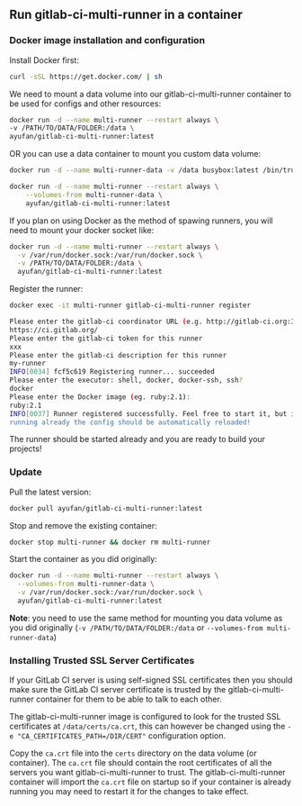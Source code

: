 ## Run gitlab-ci-multi-runner in a container

### Docker image installation and configuration

Install Docker first:

```bash
curl -sSL https://get.docker.com/ | sh
```

We need to mount a data volume into our gitlab-ci-multi-runner container to
be used for configs and other resources:

```bash
docker run -d --name multi-runner --restart always \
-v /PATH/TO/DATA/FOLDER:/data \
ayufan/gitlab-ci-multi-runner:latest
```

OR you can use a data container to mount you custom data volume:

```bash
docker run -d --name multi-runner-data -v /data busybox:latest /bin/true

docker run -d --name multi-runner --restart always \
    --volumes-from multi-runner-data \
    ayufan/gitlab-ci-multi-runner:latest
```

If you plan on using Docker as the method of spawing runners, you will need to
mount your docker socket like:

```bash
docker run -d --name multi-runner --restart always \
  -v /var/run/docker.sock:/var/run/docker.sock \
  -v /PATH/TO/DATA/FOLDER:/data \
  ayufan/gitlab-ci-multi-runner:latest
```

Register the runner:

```bash
docker exec -it multi-runner gitlab-ci-multi-runner register

Please enter the gitlab-ci coordinator URL (e.g. http://gitlab-ci.org:3000/ )
https://ci.gitlab.org/
Please enter the gitlab-ci token for this runner
xxx
Please enter the gitlab-ci description for this runner
my-runner
INFO[0034] fcf5c619 Registering runner... succeeded
Please enter the executor: shell, docker, docker-ssh, ssh?
docker
Please enter the Docker image (eg. ruby:2.1):
ruby:2.1
INFO[0037] Runner registered successfully. Feel free to start it, but if it's
running already the config should be automatically reloaded!
```

The runner should be started already and you are ready to build your projects!

### Update

Pull the latest version:

```bash
docker pull ayufan/gitlab-ci-multi-runner:latest
```

Stop and remove the existing container:

```bash
docker stop multi-runner && docker rm multi-runner
```

Start the container as you did originally:

```bash
docker run -d --name multi-runner --restart always \
  --volumes-from multi-runner-data \
  -v /var/run/docker.sock:/var/run/docker.sock \
  ayufan/gitlab-ci-multi-runner:latest
```

**Note**: you need to use the same method for mounting you data volume as you
    did originally (`-v /PATH/TO/DATA/FOLDER:/data` or `--volumes-from multi-runner-data`)

### Installing Trusted SSL Server Certificates

If your GitLab CI server is using self-signed SSL certificates then you should
make sure the GitLab CI server certificate is trusted by the gitlab-ci-multi-runner
container for them to be able to talk to each other.

The gitlab-ci-multi-runner image is configured to look for the trusted SSL
certificates at `/data/certs/ca.crt`, this can however be changed using the
`-e "CA_CERTIFICATES_PATH=/DIR/CERT"` configuration option.

Copy the `ca.crt` file into the `certs` directory on the data volume (or container).
The `ca.crt` file should contain the root certificates of all the servers you
want gitlab-ci-multi-runner to trust. The gitlab-ci-multi-runner container will
import the `ca.crt` file on startup so if your container is already running you
may need to restart it for the changes to take effect.
